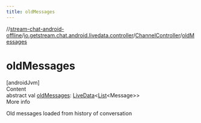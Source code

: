 ```yaml
---
title: oldMessages
---
```

//[stream-chat-android-offline](../../../index.md)/[io.getstream.chat.android.livedata.controller](../index.md)/[ChannelController](index.md)/[oldMessages](oldMessages.md)



# oldMessages  
[androidJvm]  
Content  
abstract val [oldMessages](oldMessages.md): [LiveData](https://developer.android.com/reference/kotlin/androidx/lifecycle/LiveData.html)&lt;[List](https://kotlinlang.org/api/latest/jvm/stdlib/kotlin.collections/-list/index.html)&lt;Message&gt;&gt;  
More info  


Old messages loaded from history of conversation

  



